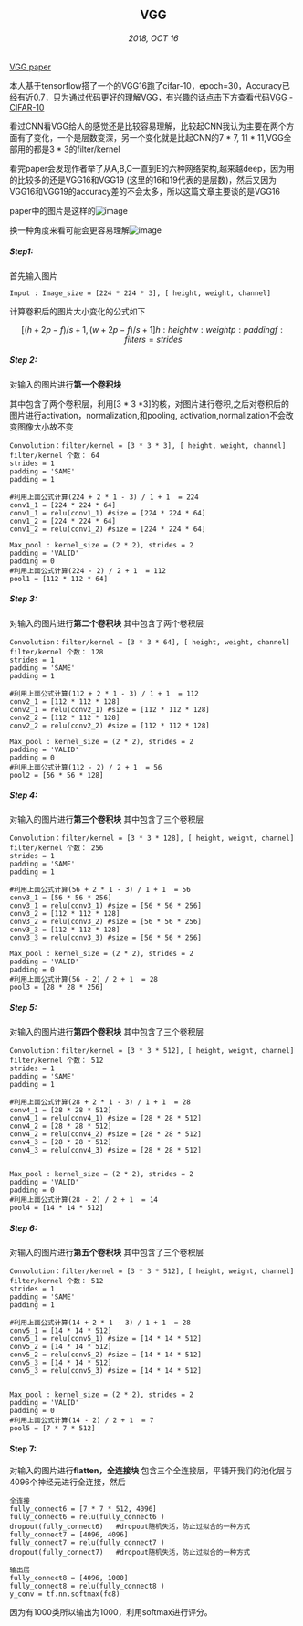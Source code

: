 ## <center>VGG</center>
###### <center>2018, OCT 16</center>

[VGG paper ](https://arxiv.org/pdf/1409.1556.pdf)

本人基于tensorflow搭了一个的VGG16跑了cifar-10，epoch=30，Accuracy已经有近0.7，只为通过代码更好的理解VGG，有兴趣的话点击下方查看代码[VGG - CIFAR-10](https://github.com/WeiYangBin/Notes-Deep-Learning/blob/master/cifar-10%20-%20VGG.ipynb)

看过CNN看VGG给人的感觉还是比较容易理解，比较起CNN我认为主要在两个方面有了变化，一个是层数变深，另一个变化就是比起CNN的7 * 7, 11 * 11,VGG全部用的都是3 * 3的filter/kernel

看完paper会发现作者举了从A,B,C一直到E的六种网络架构,越来越deep，因为用的比较多的还是VGG16和VGG19 (这里的16和19代表的是层数)，然后又因为VGG16和VGG19的accuracy差的不会太多，所以这篇文章主要谈的是VGG16

paper中的图片是这样的![image](https://note.youdao.com/favicon.ico)

换一种角度来看可能会更容易理解![image](https://note.youdao.com/favicon.ico)

##### Step1:

首先输入图片
```
Input : Image_size = [224 * 224 * 3], [ height, weight, channel]
```

计算卷积后的图片大小变化的公式如下
```math
[(h + 2p - f )/ s + 1  ,  (w + 2p - f )/ s + 1]

h :height  

w:weight

p:padding

f:filter

s = strides
```

##### Step 2:

对输入的图片进行**第一个卷积块**

其中包含了两个卷积层，利用[3 * 3 *3]的核，对图片进行卷积,之后对卷积后的图片进行activation，normalization,和pooling,
activation,normalization不会改变图像大小故不变
```
Convolution：filter/kernel = [3 * 3 * 3], [ height, weight, channel] 
filter/kernel 个数： 64
strides = 1
padding = 'SAME'  
padding = 1

#利用上面公式计算(224 + 2 * 1 - 3) / 1 + 1  = 224 
conv1_1 = [224 * 224 * 64]
conv1_1 = relu(conv1_1) #size = [224 * 224 * 64]
conv1_2 = [224 * 224 * 64]
conv1_2 = relu(conv1_2) #size = [224 * 224 * 64]

Max_pool : kernel_size = (2 * 2), strides = 2
padding = 'VALID' 
padding = 0
#利用上面公式计算(224 - 2) / 2 + 1  = 112
pool1 = [112 * 112 * 64]
```

##### Step 3:

对输入的图片进行**第二个卷积块**
其中包含了两个卷积层

```
Convolution：filter/kernel = [3 * 3 * 64], [ height, weight, channel] 
filter/kernel 个数： 128
strides = 1
padding = 'SAME'  
padding = 1

#利用上面公式计算(112 + 2 * 1 - 3) / 1 + 1  = 112 
conv2_1 = [112 * 112 * 128]
conv2_1 = relu(conv2_1) #size = [112 * 112 * 128]
conv2_2 = [112 * 112 * 128]
conv2_2 = relu(conv2_2) #size = [112 * 112 * 128]

Max_pool : kernel_size = (2 * 2), strides = 2
padding = 'VALID' 
padding = 0
#利用上面公式计算(112 - 2) / 2 + 1  = 56
pool2 = [56 * 56 * 128]
```

##### Step 4:

对输入的图片进行**第三个卷积块**
其中包含了三个卷积层

```
Convolution：filter/kernel = [3 * 3 * 128], [ height, weight, channel] 
filter/kernel 个数： 256
strides = 1
padding = 'SAME'  
padding = 1

#利用上面公式计算(56 + 2 * 1 - 3) / 1 + 1  = 56
conv3_1 = [56 * 56 * 256]
conv3_1 = relu(conv3_1) #size = [56 * 56 * 256]
conv3_2 = [112 * 112 * 128]
conv3_2 = relu(conv3_2) #size = [56 * 56 * 256]
conv3_3 = [112 * 112 * 128]
conv3_3 = relu(conv3_3) #size = [56 * 56 * 256]

Max_pool : kernel_size = (2 * 2), strides = 2
padding = 'VALID' 
padding = 0
#利用上面公式计算(56 - 2) / 2 + 1  = 28
pool3 = [28 * 28 * 256]
```

##### Step 5:

对输入的图片进行**第四个卷积块**
其中包含了三个卷积层
```
Convolution：filter/kernel = [3 * 3 * 512], [ height, weight, channel] 
filter/kernel 个数： 512
strides = 1
padding = 'SAME'  
padding = 1

#利用上面公式计算(28 + 2 * 1 - 3) / 1 + 1  = 28
conv4_1 = [28 * 28 * 512]
conv4_1 = relu(conv4_1) #size = [28 * 28 * 512]
conv4_2 = [28 * 28 * 512]
conv4_2 = relu(conv4_2) #size = [28 * 28 * 512]
conv4_3 = [28 * 28 * 512]
conv4_3 = relu(conv4_3) #size = [28 * 28 * 512]


Max_pool : kernel_size = (2 * 2), strides = 2
padding = 'VALID' 
padding = 0
#利用上面公式计算(28 - 2) / 2 + 1  = 14
pool4 = [14 * 14 * 512]
```

##### Step 6:

对输入的图片进行**第五个卷积块**
其中包含了三个卷积层
```
Convolution：filter/kernel = [3 * 3 * 512], [ height, weight, channel] 
filter/kernel 个数： 512
strides = 1
padding = 'SAME'  
padding = 1

#利用上面公式计算(14 + 2 * 1 - 3) / 1 + 1  = 28
conv5_1 = [14 * 14 * 512]
conv5_1 = relu(conv5_1) #size = [14 * 14 * 512]
conv5_2 = [14 * 14 * 512]
conv5_2 = relu(conv5_2) #size = [14 * 14 * 512]
conv5_3 = [14 * 14 * 512]
conv5_3 = relu(conv5_3) #size = [14 * 14 * 512]


Max_pool : kernel_size = (2 * 2), strides = 2
padding = 'VALID' 
padding = 0
#利用上面公式计算(14 - 2) / 2 + 1  = 7
pool5 = [7 * 7 * 512]
```

#### Step 7:

对输入的图片进行**flatten，全连接块**
包含三个全连接层，平铺开我们的池化层与4096个神经元进行全连接，然后
```
全连接
fully_connect6 = [7 * 7 * 512, 4096]
fully_connect6 = relu(fully_connect6 )
dropout(fully_connect6)   #dropout随机失活，防止过拟合的一种方式
fully_connect7 = [4096, 4096]
fully_connect7 = relu(fully_connect7 )
dropout(fully_connect7)   #dropout随机失活，防止过拟合的一种方式

输出层
fully_connect8 = [4096, 1000]
fully_connect8 = relu(fully_connect8 )
y_conv = tf.nn.softmax(fc8)
```

因为有1000类所以输出为1000，利用softmax进行评分。
